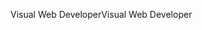 <span data-ttu-id="17ca3-101">Visual Web Developer</span><span class="sxs-lookup"><span data-stu-id="17ca3-101">Visual Web Developer</span></span>